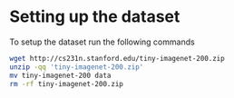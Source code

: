 # Setting up the dataset

To setup the dataset run the following commands

```bash
wget http://cs231n.stanford.edu/tiny-imagenet-200.zip
unzip -qq 'tiny-imagenet-200.zip'
mv tiny-imagenet-200 data
rm -rf tiny-imagenet-200.zip
```